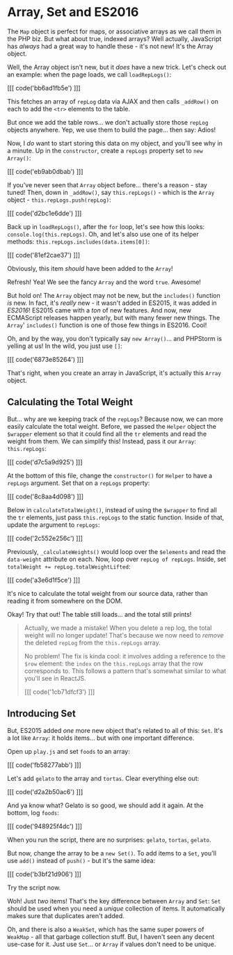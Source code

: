 # Array, Set and ES2016

The `Map` object is perfect for maps, or associative arrays as we call them in the
PHP biz. But what about true, indexed arrays? Well actually, JavaScript has *always*
had a great way to handle these - it's not new! It's the Array object.

Well, the Array object isn't new, but it *does* have a new trick. Let's check out
an example: when the page loads, we call `loadRepLogs()`:

[[[ code('bb6ad1fb5e') ]]]

This fetches an array of `repLog` data via AJAX and then calls `_addRow()` on each
to add the `<tr>` elements to the table.

But once we add the table rows... we don't actually store those `repLog` objects
anywhere. Yep, we use them to build the page... then say: Adios!

Now, I *do* want to start storing this data on my object, and you'll see why in a
minute. Up in the `constructor`, create a `repLogs` property set to `new Array()`:

[[[ code('eb9ab0dbab') ]]]

If you've never seen that `Array` object before... there's a reason - stay tuned!
Then, down in `_addRow()`, say `this.repLogs()` - which is the `Array` object -
`this.repLogs.push(repLog)`:

[[[ code('d2bc1e6dde') ]]]

Back up in `loadRepLogs()`, after the `for` loop, let's see how this looks:
`console.log(this.repLogs)`. Oh, and let's also use one of its helper methods:
`this.repLogs.includes(data.items[0])`:

[[[ code('81ef2cae37') ]]]

Obviously, this item *should* have been added to the `Array`!

Refresh! Yea! We see the fancy `Array` and the word `true`. Awesome!

But hold on! The `Array` object may not be new, but the `includes()` function *is*
new. In fact, it's *really* new - it wasn't added in ES2015, it was added in *ES2016*!
ES2015 came with a *ton* of new features. And now, new ECMAScript releases happen
yearly, but with many fewer new things. The `Array`' `includes()` function is one of
those few things in ES2016. Cool!

Oh, and by the way, you don't typically say `new Array()`... and PHPStorm is yelling
at us! In the wild, you just use `[]`:

[[[ code('6873e85264') ]]]

That's right, when you create an array in JavaScript, it's actually this `Array` object.

## Calculating the Total Weight

But... why are we keeping track of the `repLogs`? Because now, we can more easily
calculate the total weight. Before, we passed the `Helper` object the `$wrapper`
element so that it could find all the `tr` elements and read the weight from them.
We can simplify this! Instead, pass it our `Array`: `this.repLogs`:

[[[ code('d7c5a9d925') ]]]

At the bottom of this file, change the `constructor()` for `Helper` to have a `repLogs`
argument. Set that on a `repLogs` property:

[[[ code('8c8aa4d098') ]]]

Below in `calculateTotalWeight()`, instead of using the `$wrapper` to find all the
`tr` elements, just pass `this.repLogs` to the static function. Inside of that,
update the argument to `repLogs`:

[[[ code('2c552e256c') ]]]

Previously, `_calculateWeights()` would loop over the `$elements` and read the
`data-weight` attribute on each. Now, loop over `repLog of repLogs`. Inside,
set `totalWeight += repLog.totalWeightLifted`:

[[[ code('a3e6d1f5ce') ]]]

It's nice to calculate the total weight from our source data, rather than reading it
from somewhere on the DOM.

Okay! Try that out! The table still loads... and the total still prints!

> Actually, we made a mistake! When you delete a rep log, the total weight will no
> longer update! That's because we now need to *remove* the deleted `repLog` from
> the `this.repLogs` array.
> 
> No problem! The fix is kinda cool: it involves adding a reference to the `$row` element:
> the `index` on the `this.repLogs` array that the row corresponds to. This follows
> a pattern that's somewhat similar to what you'll see in ReactJS.
>
> [[[ code('1cb71dfcf3') ]]]

## Introducing Set

But, ES2015 added *one* more new object that's related to all of this: `Set`. It's
a lot like `Array`: it holds items... but with one important difference.

Open up `play.js` and set `foods` to an array:

[[[ code('fb58277abb') ]]]

Let's add `gelato` to the array and `tortas`. Clear everything else out:

[[[ code('d2a2b50ac6') ]]]

And ya know what? Gelato is so good, we should add it again. At the bottom, log `foods`:

[[[ code('948925f4dc') ]]]

When you run the script, there are no surprises: `gelato`, `tortas`, `gelato`.

But now, change the array to be a `new Set()`. To add items to a `Set`, you'll use
`add()` instead of `push()` - but it's the same idea:

[[[ code('b3bf21d906') ]]]

Try the script now.

Woh! Just *two* items! That's the key difference between `Array` and `Set`: `Set`
should be used when you need a *unique* collection of items. It automatically makes
sure that duplicates aren't added.

Oh, and there is also a `WeakSet`, which has the same super powers of `WeakMap` - all
that garbage collection stuff. But, I haven't seen any decent use-case for it.
Just use `Set`... or `Array` if values don't need to be unique.
